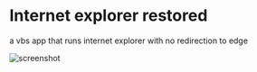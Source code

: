 # Internet explorer restored

a vbs app that runs internet explorer with no redirection to edge

![screenshot](images/example.png)
